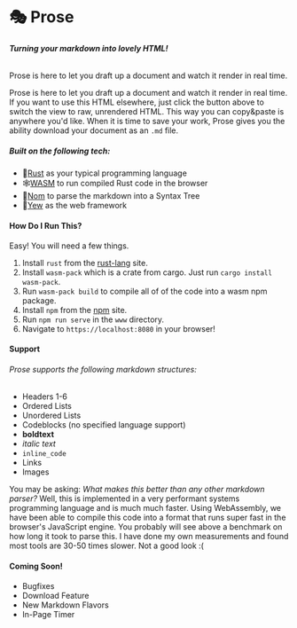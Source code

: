 # 🎭 **Prose**
###### **Turning your markdown into lovely HTML!**
Prose is here to let you draft up a document and watch it render in real time.

Prose is here to let you draft up a document and watch it render in real time.
If you want to use this HTML elsewhere, just click the button above to switch the view to raw, unrendered HTML. This way you can copy&paste is anywhere you'd like.
When it is time to save your work, Prose gives you the ability download your document as an `.md` file.

##### Built on the following tech:
- 🦀[Rust](https://www.rust-lang.org/) as your typical programming language
- 🕸[WASM](https://webassembly.org/) to run compiled Rust code in the browser
- 🍟[Nom](https://github.com/Geal/nom) to parse the markdown into a Syntax Tree
- 🌳[Yew](https://yew.rs/docs/) as the web framework

#### How Do I Run This?
Easy! You will need a few things.
1. Install `rust` from the [rust-lang](https://www.rust-lang.org/tools/install) site.
1. Install `wasm-pack` which is a crate from cargo. Just run `cargo install wasm-pack`.
1. Run `wasm-pack build` to compile all of of the code into a wasm npm package.
1. Install `npm` from the [npm](https://www.npmjs.com/get-npm) site.
1. Run `npm run serve` in the `www` directory.
1. Navigate to `https://localhost:8080` in your browser!

#### Support
###### Prose supports the following markdown structures:
- Headers 1-6
- Ordered Lists
- Unordered Lists
- Codeblocks (no specified language support)
- **boldtext**
- *italic text*
- `inline_code`
- Links
- Images

You may be asking: *What makes this better than any other markdown parser?*
Well, this is implemented in a very performant systems programming language and is much much faster.
Using WebAssembly, we have been able to compile this code into a format that runs super fast in the browser's JavaScript engine.
You probably will see above a benchmark on how long it took to parse this. I have done my own measurements and found most tools are 30-50 times slower. Not a good look :(

#### Coming Soon!
- Bugfixes
- Download Feature
- New Markdown Flavors
- In-Page Timer
